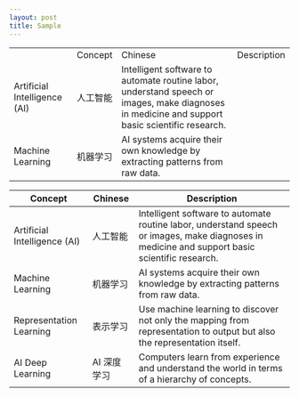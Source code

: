 ```yaml
---
layout: post
title: Sample
---
```



<table>
<th>
	<td>Concept</td>
	<td>Chinese</td>
	<td>Description</td>
</th>
<tr>
	<td>Artificial Intelligence (AI)</td>
    <td>人工智能</td>
    <td class="overflow-wrap-hack">
    <div class="table-content">Intelligent software to automate routine labor, understand speech or images, make diagnoses in medicine and support basic scientific research.</div>
    </td>
</tr>
<tr>
	<td>Machine Learning</td>
    <td>机器学习</td>
    <td  class="overflow-wrap-hack">
    <div class="table-content">AI systems acquire their own knowledge by extracting patterns from raw data.</div>
    </td>
</tr>
</table>


| Concept | Chinese | Description |
|------------------------------|---------|-------------|
| Artificial Intelligence (AI) | 人工智能 | Intelligent software to automate routine labor, understand speech or images, make diagnoses in medicine and support basic scientific research. |
| Machine Learning | 机器学习 | AI systems acquire their own knowledge by extracting patterns from raw data. |
| Representation Learning | 表示学习 | Use machine learning to discover not only the mapping from representation to output but also the representation itself. |
| AI Deep Learning | AI 深度学习 | Computers learn from experience and understand the world in terms of a hierarchy of concepts. |